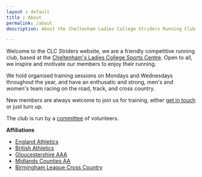 ```yaml
---
layout : default
title : About
permalink: /about
description: About the Cheltenham Ladies College Striders Running Club

---
```


Welcome to the CLC Striders website, we are a friendly competitive running club, based at the 
<a href='https://www.google.co.uk/maps/place/Cheltenham,+Gloucestershire+GL50+2NX/@51.8996855,-2.0905991,17.26z/data=!4m2!3m1!1s0x48711b750b7cf72f:0x18adca3553c78bca?hl=en'>Cheltenham's Ladies College Sports Centre</a>. Open to all, we inspire and motivate our members to enjoy their running.

We hold organised training sessions on Mondays and Wednesdays throughout the year, and have an enthusatic and strong, men's and women's team racing on the road, track, and cross country.

New members are always welcome to join us for training, either [get in touch](/pages/contact) or just turn up.

The club is run by a [committee](/pages/committee) of volunteers. 

__Affiliations__

- <a rel="nofollow" href="http://www.englandathletics.org/">England Athletics</a>
- <a rel="nofollow" href="http://www.britishathletics.org.uk/">British Athletics</a>
- <a rel="nofollow" href="http://www.glosaaa.org.uk/">Gloucestershire AAA</a>
- <a rel="nofollow" href="http://www.midlandathletics.org.uk/">Midlands Counties AA</a>
- <a rel="nofollow" href="http://www.birminghamccleague.co.uk/">Birmingham League Cross Country</a>

